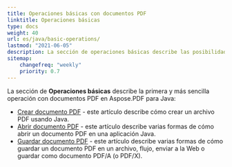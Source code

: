 ```yaml
---
title: Operaciones básicas con documentos PDF 
linktitle: Operaciones básicas
type: docs
weight: 40
url: es/java/basic-operations/
lastmod: "2021-06-05"
description: La sección de operaciones básicas describe las posibilidades de abrir y guardar documentos PDF utilizando Aspose.PDF para Java.
sitemap:
    changefreq: "weekly"
    priority: 0.7
---
```


La sección de **Operaciones básicas** describe la primera y más sencilla operación con documentos PDF en Aspose.PDF para Java:

- [Crear documento PDF](/pdf/java/create-document/) - este artículo describe cómo crear un archivo PDF usando Java.
- [Abrir documento PDF](/pdf/java/open-pdf-document/) - este artículo describe varias formas de cómo abrir un documento PDF en una aplicación Java.
- [Guardar documento PDF](/pdf/java/save-pdf-document/) - este artículo describe varias formas de cómo guardar un documento PDF en un archivo, flujo, enviar a la Web o guardar como documento PDF/A (o PDF/X).